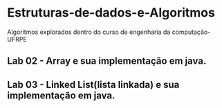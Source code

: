 # Estruturas-de-dados-e-Algoritmos
Algoritmos explorados dentro do curso de engenharia da computação-UFRPE
## Lab 02 - Array e sua implementação em java.
## Lab 03 - Linked List(lista linkada) e sua implementação em java.
    

